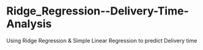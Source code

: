 # Ridge_Regression--Delivery-Time-Analysis
Using Ridge Regression &amp; Simple Linear Regression to predict Delivery time 
